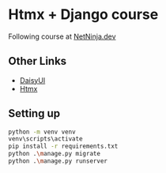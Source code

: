 # Htmx + Django course

Following course at [NetNinja.dev](https://www.youtube.com/watch?v=ig3syqGT1Fg)

## Other Links

- [DaisyUI](https://daisyui.com/)
- [Htmx](https://htmx.org/docs/)

## Setting up

```sh
python -m venv venv
venv\scripts\activate
pip install -r requirements.txt
python .\manage.py migrate
python .\manage.py runserver
```
